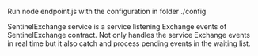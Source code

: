 Run node endpoint.js with the configuration in folder ./config

SentinelExchange service is a service listening Exchange events of SentinelExchange contract.
Not only handles the service Exchange events in real time but it also catch and process pending events in the waiting list.